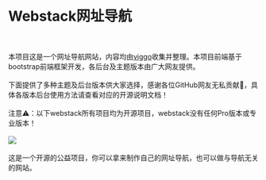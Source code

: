Webstack网址导航
===
<br><br>
本项目这是一个网址导航网站，内容均由[viggo](https://www.viggoz.com)收集并整理。本项目前端基于bootstrap前端框架开发，各后台及主题版本由广大网友提供。
<br><br>
下面提供了多种主题及后台版本供大家选择，感谢各位GitHub网友无私贡献🙏，具体各版本后台使用方法请查看对应的开源说明文档！
<br><br>
注意⚠️：以下webstack所有项目均为开源项目，webstack没有任何Pro版本或专业版本！
<br><br>
![](http://www.webstack.cc/assets/images/preview.gif)
<br><br>
这是一个开源的公益项目，你可以拿来制作自己的网址导航，也可以做与导航无关的网站。
